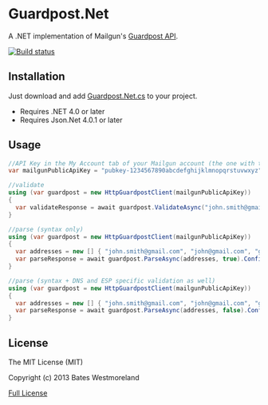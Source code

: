Guardpost.Net
=============

A .NET implementation of Mailgun's [Guardpost API](https://api.mailgun.net/v2/address).

[![Build status](https://ci.appveyor.com/api/projects/status/72m4u80mt587llc2)](https://ci.appveyor.com/project/rbwestmoreland/guardpost-net)

Installation
---  
Just download and add [Guardpost.Net.cs](src/Guardpost.Net/Guardpost.Net.cs) to your project.

* Requires .NET 4.0 or later
* Requires Json.Net 4.0.1 or later

Usage
---  

```csharp
//API Key in the My Account tab of your Mailgun account (the one with the “pubkey” prefix).
var mailgunPublicApiKey = "pubkey-1234567890abcdefghijklmnopqrstuvwxyz";

//validate
using (var guardpost = new HttpGuardpostClient(mailgunPublicApiKey))
{
  var validateResponse = await guardpost.ValidateAsync("john.smith@gmail.com").ConfigureAwait(false);
}

//parse (syntax only)
using (var guardpost = new HttpGuardpostClient(mailgunPublicApiKey))
{
  var addresses = new [] { "john.smith@gmail.com", "john@gmail.com", "gmail.com" };
  var parseResponse = await guardpost.ParseAsync(addresses, true).ConfigureAwait(false);
}

//parse (syntax + DNS and ESP specific validation as well)
using (var guardpost = new HttpGuardpostClient(mailgunPublicApiKey))
{
  var addresses = new [] { "john.smith@gmail.com", "john@gmail.com", "gmail.com" };
  var parseResponse = await guardpost.ParseAsync(addresses, false).ConfigureAwait(false);
}
``` 

License
---
The MIT License (MIT)

Copyright (c) 2013 Bates Westmoreland 

[Full License](LICENSE)
